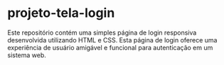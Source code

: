 # projeto-tela-login
 Este repositório contém uma simples página de login responsiva desenvolvida utilizando HTML e CSS. Esta página de login oferece uma experiência de usuário amigável e funcional para autenticação em um sistema web.

